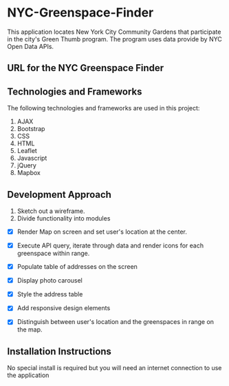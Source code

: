 # NYC-Greenspace-Finder

This application locates New York City Community Gardens that participate in the city's Green Thumb program.
The program uses data provide by NYC Open Data APIs.

## URL for the NYC Greenspace Finder

## Technologies and Frameworks
The following technologies and frameworks are used in this project:
1.  AJAX
2.  Bootstrap
3.  CSS
4.  HTML
5.  Leaflet
6.  Javascript
7.  jQuery
8.  Mapbox

## Development Approach
1. Sketch out a wireframe.
2. Divide functionality into modules
-[x] Render Map on screen and set user's location at the center.
-[x] Execute API query, iterate through data and render icons for each greenspace within range.
-[x] Populate table of addresses on the screen
-[x] Display photo carousel
-[x] Style the address table
-[x] Add responsive design elements
-[x] Distinguish between user's location and the greenspaces in range on the map.


## Installation Instructions
No special install is required but you will need an internet connection to use the application
